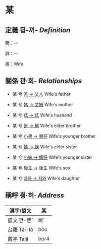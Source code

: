 # 某
## 定義 딍-끼- _Definition_
簡：--

詳：--

英：Wife

## 關係 관·희- _Relationships_

- 某 兮 [爸 → 丈人](member62.md) Wife's father

- 某 兮 [媽 → 丈姆](member63.md) Wife's mother

- 某 兮 [尪 → 尪](member17.md) Wife's husband

- 某 兮 [哥 → 舅](member64.md) Wife's elder brother

- 某 兮 [小弟 → 舅仔](member66.md) Wife's younger brother

- 某 兮 [姊 → 姨](member65.md) Wife's elder sister

- 某 兮 [小妹 → 姨仔](member67.md) Wife's younger sister

- 某 兮 [後生 → 後生](member19.md) Wife's son

- 某 兮 [자와 → 자와](member20.md) Wife's daughter



## 稱呼 칑·허· _Address_

漢字/諺文 | 某
--- | ---
諺文 깐-뿐ˆ | 뻐ˊ
台羅 Tâi-lô | bóo
戴字 Taiji | bor4


